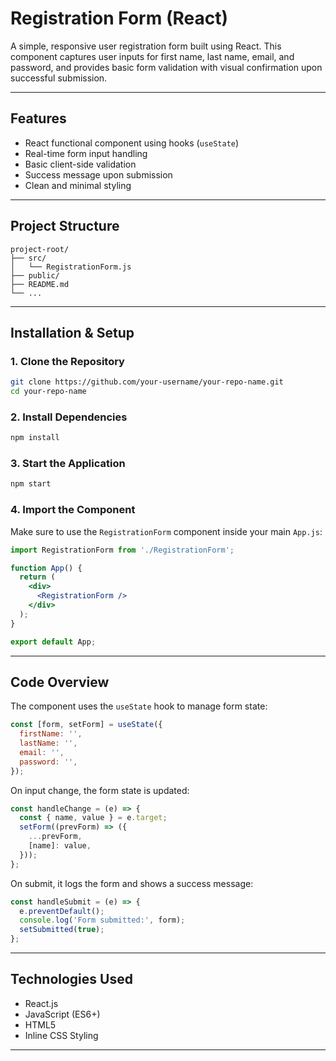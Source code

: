 # Registration Form (React)

A simple, responsive user registration form built using React. This component captures user inputs for first name, last name, email, and password, and provides basic form validation with visual confirmation upon successful submission.

---

## Features

* React functional component using hooks (`useState`)
* Real-time form input handling
* Basic client-side validation
* Success message upon submission
* Clean and minimal styling

---

## Project Structure

```
project-root/
├── src/
│   └── RegistrationForm.js
├── public/
├── README.md
└── ...
```

---

## Installation & Setup

### 1. Clone the Repository

```bash
git clone https://github.com/your-username/your-repo-name.git
cd your-repo-name
```

### 2. Install Dependencies

```bash
npm install
```

### 3. Start the Application

```bash
npm start
```

### 4. Import the Component

Make sure to use the `RegistrationForm` component inside your main `App.js`:

```jsx
import RegistrationForm from './RegistrationForm';

function App() {
  return (
    <div>
      <RegistrationForm />
    </div>
  );
}

export default App;
```

---

## Code Overview

The component uses the `useState` hook to manage form state:

```js
const [form, setForm] = useState({
  firstName: '',
  lastName: '',
  email: '',
  password: '',
});
```

On input change, the form state is updated:

```js
const handleChange = (e) => {
  const { name, value } = e.target;
  setForm((prevForm) => ({
    ...prevForm,
    [name]: value,
  }));
};
```

On submit, it logs the form and shows a success message:

```js
const handleSubmit = (e) => {
  e.preventDefault();
  console.log('Form submitted:', form);
  setSubmitted(true);
};
```

---

## Technologies Used

* React.js
* JavaScript (ES6+)
* HTML5
* Inline CSS Styling

---








